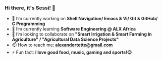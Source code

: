 ### Hi there, it's Sessi! 👋

- 🔭 I’m currently working on **Shell Navigation/ Emacs & Vi/ Git & GitHub/ C Programming**
- 🌱 I’m currently learning **Software Engineering @ ALX Africa**
- 👯 I’m looking to collaborate on **"Smart Irrigation & Smart Farming in Agriculture" / "Agricultural Data Science Projects"**
- 📫 How to reach me: **alexandertette@gmail.com**
- ⚡ Fun fact: **I love good food, music, gaming and sports!:wink:**

